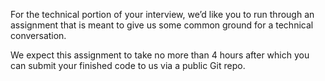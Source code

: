 For the technical portion of your interview, we’d like you to run through an assignment that is meant to give us some common ground for a technical conversation.  

We expect this assignment to take no more than 4 hours after which you can submit your finished code to us via a public Git repo.
